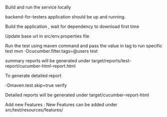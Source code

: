 Build and run the service locally

backend-for-testers application should be up and running.

Build the application , wait for dependency to download first time

Update base url in src/env.properties file

Run the test using maven command and pass the value in tag to run specific test
mvn -Dcucumber.filter.tags=@users test

summary reports will be generated under target/reports/test-report/cucumber-html-report.html

To generate detailed report 

-Dmaven.test.skip=true verify

Detailed reports will be generated under target/cucumber-report-html

Add new Features :
New Features can be added under src/test/resources/features/

